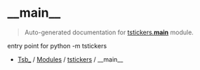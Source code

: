 # \_\_main\_\_

> Auto-generated documentation for [tstickers.__main__](../../tstickers/__main__.py) module.

entry point for python -m tstickers

- [Tsb_](../README.md#tsb_-index) / [Modules](../README.md#tsb_-modules) / [tstickers](index.md#tstickers) / \_\_main\_\_
